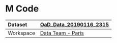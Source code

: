



# M Code

|Dataset|[OaD_Data_20190116_2315](./../OaD_Data_20190116_2315.md)|
| :--- | :--- |
|Workspace|[Data Team - Paris](../../Workspaces/Data-Team---Paris.md)|
